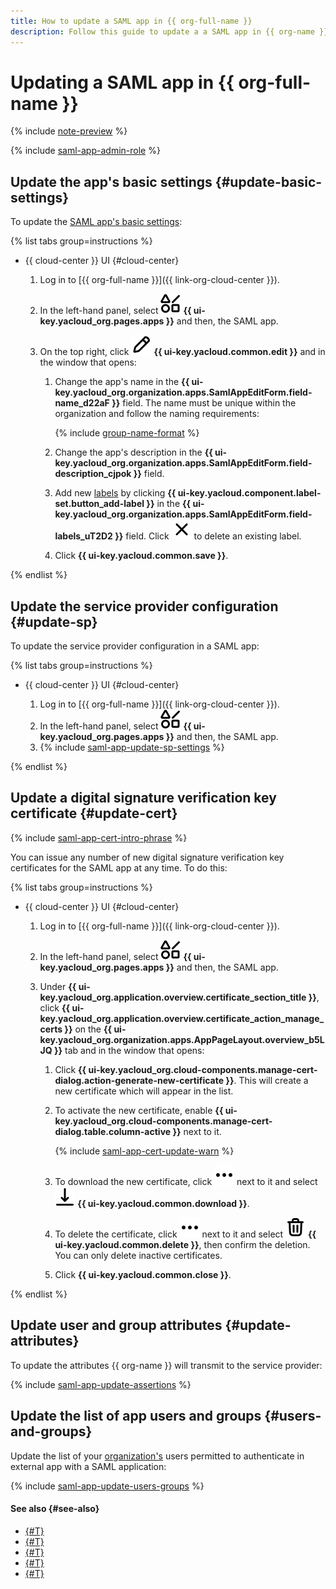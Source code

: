 ```yaml
---
title: How to update a SAML app in {{ org-full-name }}
description: Follow this guide to update a a SAML app in {{ org-name }}.
---
```


# Updating a SAML app in {{ org-full-name }}

{% include [note-preview](../../../_includes/note-preview.md) %}

{% include [saml-app-admin-role](../../../_includes/organization/saml-app-admin-role.md) %}

## Update the app's basic settings {#update-basic-settings}

To update the [SAML app's basic settings](../../concepts/applications.md#saml):

{% list tabs group=instructions %}

- {{ cloud-center }} UI {#cloud-center}

  1. Log in to [{{ org-full-name }}]({{ link-org-cloud-center }}).
  1. In the left-hand panel, select ![shapes-4](../../../_assets/console-icons/shapes-4.svg) **{{ ui-key.yacloud_org.pages.apps }}** and then, the SAML app.
  1. On the top right, click ![pencil](../../../_assets/console-icons/pencil.svg) **{{ ui-key.yacloud.common.edit }}** and in the window that opens:

      1. Change the app's name in the **{{ ui-key.yacloud_org.organization.apps.SamlAppEditForm.field-name_d22aF }}** field. The name must be unique within the organization and follow the naming requirements:

          {% include [group-name-format](../../../_includes/organization/group-name-format.md) %}

      1. Change the app's description in the **{{ ui-key.yacloud_org.organization.apps.SamlAppEditForm.field-description_cjpok }}** field.
      1. Add new [labels](../../../resource-manager/concepts/labels.md) by clicking **{{ ui-key.yacloud.component.label-set.button_add-label }}** in the **{{ ui-key.yacloud_org.organization.apps.SamlAppEditForm.field-labels_uT2D2 }}** field. Click ![xmark](../../../_assets/console-icons/xmark.svg) to delete an existing label.
      1. Click **{{ ui-key.yacloud.common.save }}**.

{% endlist %}

## Update the service provider configuration {#update-sp}

To update the service provider configuration in a SAML app:

{% list tabs group=instructions %}

- {{ cloud-center }} UI {#cloud-center}

  1. Log in to [{{ org-full-name }}]({{ link-org-cloud-center }}).
  1. In the left-hand panel, select ![shapes-4](../../../_assets/console-icons/shapes-4.svg) **{{ ui-key.yacloud_org.pages.apps }}** and then, the SAML app.
  1. {% include [saml-app-update-sp-settings](../../../_includes/organization/saml-app-update-sp-settings.md) %}

{% endlist %}

## Update a digital signature verification key certificate {#update-cert}

{% include [saml-app-cert-intro-phrase](../../../_includes/organization/saml-app-cert-intro-phrase.md) %}

You can issue any number of new digital signature verification key certificates for the SAML app at any time. To do this:

{% list tabs group=instructions %}

- {{ cloud-center }} UI {#cloud-center}

  1. Log in to [{{ org-full-name }}]({{ link-org-cloud-center }}).
  1. In the left-hand panel, select ![shapes-4](../../../_assets/console-icons/shapes-4.svg) **{{ ui-key.yacloud_org.pages.apps }}** and then, the SAML app.
  1. Under **{{ ui-key.yacloud_org.application.overview.certificate_section_title }}**, click **{{ ui-key.yacloud_org.application.overview.certificate_action_manage_certs }}** on the **{{ ui-key.yacloud_org.organization.apps.AppPageLayout.overview_b5LJQ }}** tab and in the window that opens:

      1. Click **{{ ui-key.yacloud_org.cloud-components.manage-cert-dialog.action-generate-new-certificate }}**. This will create a new certificate which will appear in the list.
      1. To activate the new certificate, enable **{{ ui-key.yacloud_org.cloud-components.manage-cert-dialog.table.column-active }}** next to it.

          {% include [saml-app-cert-update-warn](../../../_includes/organization/saml-app-cert-update-warn.md) %}

      1. To download the new certificate, click ![ellipsis](../../../_assets/console-icons/ellipsis.svg) next to it and select ![arrow-down-to-line](../../../_assets/console-icons/arrow-down-to-line.svg) **{{ ui-key.yacloud.common.download }}**.
      1. To delete the certificate, click ![ellipsis](../../../_assets/console-icons/ellipsis.svg) next to it and select ![trash-bin](../../../_assets/console-icons/trash-bin.svg) **{{ ui-key.yacloud.common.delete }}**, then confirm the deletion. You can only delete inactive certificates.
      1. Click **{{ ui-key.yacloud.common.close }}**.

{% endlist %}

## Update user and group attributes {#update-attributes}

To update the attributes {{ org-name }} will transmit to the service provider:

{% include [saml-app-update-assertions](../../../_includes/organization/saml-app-update-assertions.md) %}

## Update the list of app users and groups {#users-and-groups}

Update the list of your [organization's](../../concepts/organization.md) users permitted to authenticate in external app with a SAML application:

{% include [saml-app-update-users-groups](../../../_includes/organization/saml-app-update-users-groups.md) %}

#### See also {#see-also}

* [{#T}](./saml-create.md)
* [{#T}](./saml-deactivate-remove.md)
* [{#T}](../add-account.md)
* [{#T}](../../concepts/applications.md#saml)
* [{#T}](../manage-groups.md)